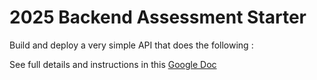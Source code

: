 # 2025 Backend Assessment Starter

Build and deploy a very simple API that does the following :

See full details and instructions in this [Google Doc](https://example.google.com)
